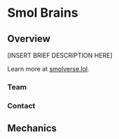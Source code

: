 # Smol Brains

## Overview

\[INSERT BRIEF DESCRIPTION HERE]

Learn more at [smolverse.lol](https://smolverse.lol).

### **Team**&#x20;

### **Contact**

## Mechanics
